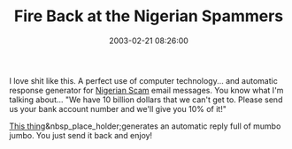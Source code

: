 ﻿---
layout: post
title: "Fire Back at the Nigerian Spammers"
comments: false
date: 2003-02-21 08:26:00
updated: 2004-05-03 21:21:00
categories:
 - Technology
subtext-id: eafca49c-50a5-4c73-bbce-b2d78924262f
alias: /blog/Fire-Back-at-the-Nigerian-Spammers.aspx
---


I love shit like this. A perfect use of computer technology... and automatic response generator for [Nigerian Scam](http://www.snopes.com/inboxer/scams/nigeria.htm) email messages. You know what I'm talking about... "We have 10 billion dollars that we can't get to. Please send us your bank account number and we'll give you 10% of it!"

[This thing](http://www.flooble.com/fun/reply.php)&nbsp_place_holder;generates an automatic reply full of mumbo jumbo. You just send it back and enjoy!
